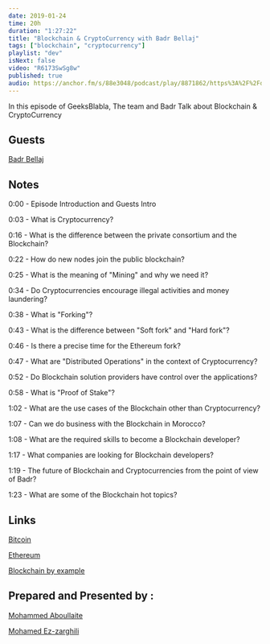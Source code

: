 ```yaml
---
date: 2019-01-24
time: 20h
duration: "1:27:22"
title: "Blockchain & CryptoCurrency with Badr Bellaj"
tags: ["blockchain", "cryptocurrency"]
playlist: "dev"
isNext: false
video: "R6173SwSg8w"
published: true
audio: https://anchor.fm/s/88e3048/podcast/play/8871862/https%3A%2F%2Fd3ctxlq1ktw2nl.cloudfront.net%2Fproduction%2F2019-11-8%2F37063521-48000-2-e55d2bc2a3e0f.m4a
---
```


In this episode of GeeksBlabla, The team and Badr Talk about Blockchain & CryptoCurrency

## Guests

[Badr Bellaj](http://bellaj.freehostia.com/)

## Notes

0:00 - Episode Introduction and Guests Intro

0:03 - What is Cryptocurrency?

0:16 - What is the difference between the private consortium and the Blockchain?

0:22 - How do new nodes join the public blockchain?

0:25 - What is the meaning of "Mining" and why we need it?

0:34 - Do Cryptocurrencies encourage illegal activities and money laundering?

0:38 - What is "Forking"?

0:43 - What is the difference between "Soft fork" and "Hard fork"?

0:46 - Is there a precise time for the Ethereum fork?

0:47 - What are "Distributed Operations" in the context of Cryptocurrency?

0:52 - Do Blockchain solution providers have control over the applications?

0:58 - What is "Proof of Stake"?

1:02 - What are the use cases of the Blockchain other than Cryptocurrency?

1:07 - Can we do business with the Blockchain in Morocco?

1:08 - What are the required skills to become a Blockchain developer?

1:17 - What companies are looking for Blockchain developers?

1:19 - The future of Blockchain and Cryptocurrencies from the point of view of Badr?

1:23 - What are some of the Blockchain hot topics?

## Links

[Bitcoin](https://bitcoin.org/)

[Ethereum](https://ethereum.org/)

[Blockchain by example](https://www.packtpub.com/big-data-and-business-intelligence/blockchain-example)

## Prepared and Presented by :

[Mohammed Aboullaite](https://twitter.com/laytoun)

[Mohamed Ez-zarghili](https://twitter.com/ezzarghili)
